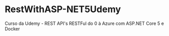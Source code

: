 # RestWithASP-NET5Udemy
Curso da Udemy - REST API's RESTFul do 0 à Azure com ASP.NET Core 5 e Docker 

